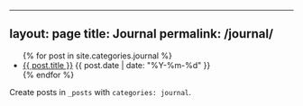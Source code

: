 
---
layout: page
title: Journal
permalink: /journal/
---

<ul>
{% for post in site.categories.journal %}
  <li>
    <a href="{{ post.url | relative_url }}">{{ post.title }}</a>
    <span class="post-meta">{{ post.date | date: "%Y-%m-%d" }}</span>
  </li>
{% endfor %}
</ul>

<p class="post-meta">Create posts in <code>_posts</code> with <code>categories: journal</code>.</p>
